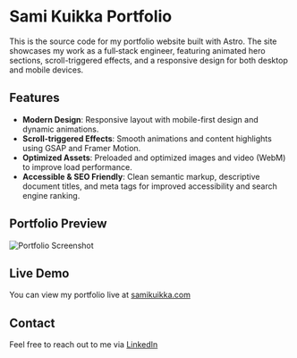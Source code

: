 # Sami Kuikka Portfolio

This is the source code for my portfolio website built with Astro. The site showcases my work as a full‑stack engineer, featuring animated hero sections, scroll-triggered effects, and a responsive design for both desktop and mobile devices.

## Features

- **Modern Design**: Responsive layout with mobile-first design and dynamic animations.
- **Scroll-triggered Effects**: Smooth animations and content highlights using GSAP and Framer Motion.
- **Optimized Assets**: Preloaded and optimized images and video (WebM) to improve load performance.
- **Accessible & SEO Friendly**: Clean semantic markup, descriptive document titles, and meta tags for improved accessibility and search engine ranking.

## Portfolio Preview

![Portfolio Screenshot](https://samikuikka.com/new-portfolio.png)

## Live Demo

You can view my portfolio live at [samikuikka.com](https://samikuikka.com)

## Contact

Feel free to reach out to me via [LinkedIn](https://www.linkedin.com/in/sami-kuikka)

